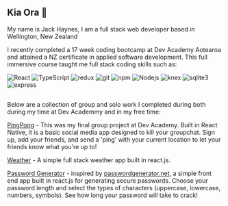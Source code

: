 ## Kia Ora 👋 ##

My name is Jack Haynes, I am a full stack web developer based in Wellington, New Zealand

I recently completed a 17 week coding bootcamp at Dev Academy Aotearoa and attained a NZ certificate in applied software development. This full immersive course taught me full stack coding skills such as: 
<p>
  <img alt="React" src="https://img.shields.io/badge/-React-45b8d8?style=flat-square&logo=react&logoColor=white" />  
  <img alt="TypeScript" src="https://img.shields.io/badge/-TypeScript-007ACC?style=flat-square&logo=typescript&logoColor=white" />
  <img alt="redux" src="https://img.shields.io/badge/-Redux-764ABC?style=flat-square&logo=redux&logoColor=white" />
  <img alt="git" src="https://img.shields.io/badge/-Git-F05032?style=flat-square&logo=git&logoColor=white" />   
  <img alt="npm" src="https://img.shields.io/badge/-NPM-CB3837?style=flat-square&logo=npm&logoColor=white" />  
  <img alt="Nodejs" src="https://img.shields.io/badge/-Nodejs-43853d?style=flat-square&logo=Node.js&logoColor=white" />
  <img alt="knex" src="https://img.shields.io/badge/knex-orange?style=flat-square" />
  <img alt="sqlite3" src="https://img.shields.io/badge/SQLite3-003B57.svg?style=flat-square&logo=SQLite&logoColor=white" />
  <img alt="express" src="https://img.shields.io/badge/Express-000000.svg?style=flat-square&logo=Express&logoColor=white" />
  
</p>

##

Below are a collection of group and solo work I completed during both during my time at Dev Academmy and in my free time: 

[PingPong](https://github.com/J-Haynes/pingpong) - This was my final group project at Dev Academy. Built in React Native, it is a basic social media app designed to kill your groupchat. Sign up, add your friends, and send a 'ping' with your current location to let your friends know what you're up to!

[Weather](https://github.com/J-Haynes/weather-app) - A simple full stack weather app built in react.js. 

[Password Generator](https://github.com/J-Haynes/password-gen) - inspired by [passwordgenerator.net](https://passwordsgenerator.net/), a simple front end app built in react.js for generating secure passwords. Choose your password length and select the types of characters (uppercase, lowercase, numbers, symbols). See how long your password will take to crack!
